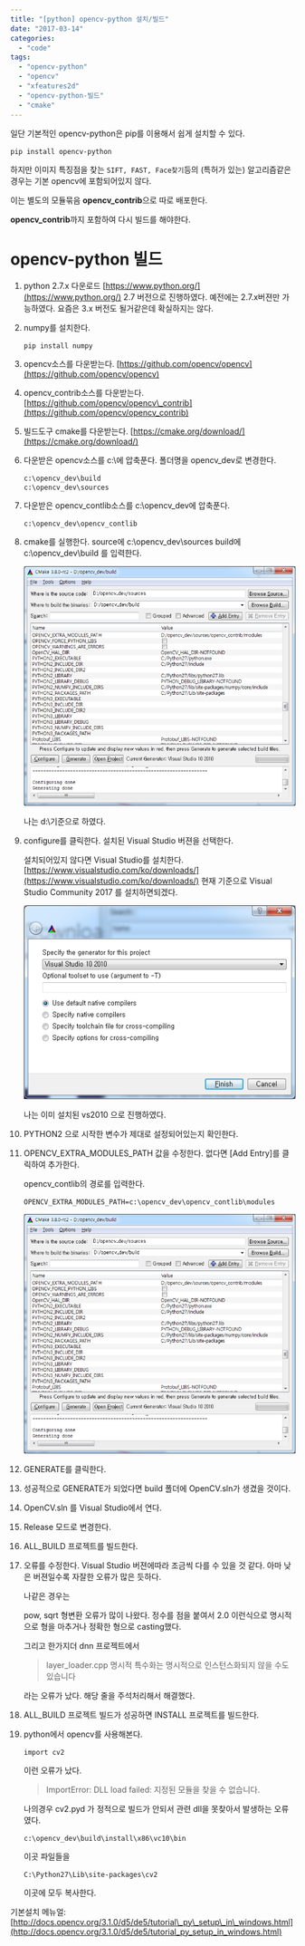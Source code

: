 ```yaml
---
title: "[python] opencv-python 설치/빌드"
date: "2017-03-14"
categories: 
  - "code"
tags: 
  - "opencv-python"
  - "opencv"
  - "xfeatures2d"
  - "opencv-python-빌드"
  - "cmake"
---
```


일단 기본적인 opencv-python은 pip를 이용해서 쉽게 설치할 수 있다.

```
pip install opencv-python
```

하지만 이미지 특징점을 찾는 `SIFT, FAST, Face찾기`등의 (특허가 있는) 알고리즘같은 경우는 기본 opencv에 포함되어있지 않다.

이는 별도의 모듈묶음 **opencv\_contrib**으로 따로 배포한다.

**opencv\_contrib**까지 포함하여 다시 빌드를 해야한다.

# opencv-python 빌드

1. python 2.7.x 다운로드 [https://www.python.org/](https://www.python.org/) 2.7 버전으로 진행하였다. 예전에는 2.7.x버젼만 가능하였다. 요즘은 3.x 버전도 될거같은데 확실하지는 않다.
    
2. numpy를 설치한다.
    
    ```
    pip install numpy
    ```
    
3. opencv소스를 다운받는다. [https://github.com/opencv/opencv](https://github.com/opencv/opencv)
    
4. opencv\_contrib소스를 다운받는다. [https://github.com/opencv/opencv\_contrib](https://github.com/opencv/opencv_contrib)
    
5. 빌드도구 cmake를 다운받는다. [https://cmake.org/download/](https://cmake.org/download/)
    
6. 다운받은 opencv소스를 c:\\에 압축푼다. 폴더명을 opencv\_dev로 변경한다.
    
    ```
    c:\opencv_dev\build
    c:\opencv_dev\sources
    ```
    
7. 다운받은 opencv\_contlib소스를 c:\\opencv\_dev에 압축푼다.
    
    ```
    c:\opencv_dev\opencv_contlib
    ```
    
8. cmake를 실행한다. source에 c:\\opencv\_dev\\sources build에 c:\\opencv\_dev\\build 를 입력한다.
    
    [![cmake2](images/cmake2.png)](http://note.heyo.me/wp-content/uploads/2017/03/cmake2.png)
    
    나는 d:\\기준으로 하였다.
    
9. configure를 클릭한다. 설치된 Visual Studio 버젼을 선택한다.
    
    설치되어있지 않다면 Visual Studio를 설치한다. [https://www.visualstudio.com/ko/downloads/](https://www.visualstudio.com/ko/downloads/) 현재 기준으로 Visual Studio Community 2017 를 설치하면되겠다.
    
    [![cmake-config](images/cmake-config.png)](http://note.heyo.me/wp-content/uploads/2017/03/cmake-config.png)
    
    나는 이미 설치된 vs2010 으로 진행하였다.
    
10. PYTHON2 으로 시작한 변수가 제대로 설정되어있는지 확인한다.
    
11. OPENCV\_EXTRA\_MODULES\_PATH 값을 수정한다. 없다면 \[Add Entry\]를 클릭하여 추가한다.
    
    opencv\_contlib의 경로를 입력한다.
    
    ```
    OPENCV_EXTRA_MODULES_PATH=c:\opencv_dev\opencv_contlib\modules
    ```
    
    [![cmake2](images/cmake2.png)](http://note.heyo.me/wp-content/uploads/2017/03/cmake2.png)
    
12. GENERATE를 클릭한다.
    
13. 성공적으로 GENERATE가 되었다면 build 폴더에 OpenCV.sln가 생겼을 것이다.
    
14. OpenCV.sln 를 Visual Studio에서 연다.
    
15. Release 모드로 변경한다.
    
16. ALL\_BUILD 프로젝트를 빌드한다.
    
17. 오류를 수정한다. Visual Studio 버젼에따라 조금씩 다를 수 있을 것 같다. 아마 낮은 버젼일수록 자잘한 오류가 많은 듯하다.
    
    나같은 경우는
    
    pow, sqrt 형변환 오류가 많이 나왔다. 정수를 점을 붙여서 2.0 이런식으로 명시적으로 형을 마추거나 정확한 형으로 casting했다.
    
    그리고 한가지더 dnn 프로젝트에서
    
    > layer\_loader.cpp 명시적 특수화는 명시적으로 인스턴스화되지 않을 수도 있습니다
    
    라는 오류가 났다. 해당 줄을 주석처리해서 해결했다.
    
18. ALL\_BUILD 프로젝트 빌드가 성공하면 INSTALL 프로젝트를 빌드한다.
    
19. python에서 opencv를 사용해본다.
    
    ```
    import cv2
    ```
    
    이런 오류가 났다.
    
    > ImportError: DLL load failed: 지정된 모듈을 찾을 수 없습니다.
    
    나의경우 cv2.pyd 가 정적으로 빌드가 안되서 관련 dll을 못찾아서 발생하는 오류였다.
    
    ```
    c:\opencv_dev\build\install\x86\vc10\bin
    ```
    
    이곳 파일들을
    
    ```
    C:\Python27\Lib\site-packages\cv2
    ```
    
    이곳에 모두 복사한다.
    

기본설치 메뉴얼:[http://docs.opencv.org/3.1.0/d5/de5/tutorial\_py\_setup\_in\_windows.html](http://docs.opencv.org/3.1.0/d5/de5/tutorial_py_setup_in_windows.html)
